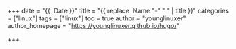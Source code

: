 +++
date = "{{ .Date }}"
title = "{{ replace .Name "-" " " | title }}"
categories = ["linux"]
tags = ["linux"]
toc = true
author = "younglinuxer"
author_homepage =  "https://younglinuxer.github.io/hugo/"

+++